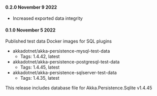 #### 0.2.0 November 9 2022 ####

* Increased exported data integrity

#### 0.1.0 November 5 2022 ####

Published test data Docker images for SQL plugins
* akkadotnet/akka-persistence-mysql-test-data
  * Tags: 1.4.42, latest
* akkadotnet/akka-persistence-postgresql-test-data
  * Tags: 1.4.45, latest
* akkadotnet/akka-persistence-sqlserver-test-data
  * Tags: 1.4.35, latest

This release includes database file for Akka.Persistence.Sqlite v1.4.45
